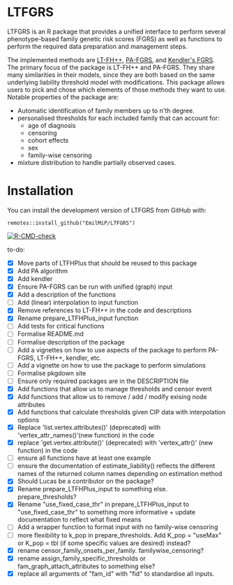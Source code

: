 # LTFGRS

LTFGRS is an R package that provides a unified interface to perform several phenotype-based family genetic risk scores (FGRS) as well as functions to perform the required data preparation and management steps.

The implemented methods are [LT-FH++](https://doi.org/10.1016/j.ajhg.2022.01.009), [PA-FGRS](https://pubmed.ncbi.nlm.nih.gov/39471805/), and [Kendler's FGRS](https://pubmed.ncbi.nlm.nih.gov/33881469/). 
The primary focus of the package is LT-FH++ and PA-FGRS. They share many similarities in their models, since they are both based on the same underlying liability threshold model with modifications. This package allows users to pick and chose which elements of those methods they want to use.
Notable properties of the package are:

- Automatic identification of family members up to n'th degree.
- personalised thresholds for each included family that can account for:
  - age of diagnosis
  - censoring
  - cohort effects
  - sex
  - family-wise censoring
- mixture distribution to handle partially observed cases.

# Installation
You can install the development version of LTFGRS from GitHub with:

```{r, eval=FALSE}
remotes::install_github("EmilMiP/LTFGRS")
```



<!-- badges: start -->
[![R-CMD-check](https://github.com/EmilMiP/LTFGRS/actions/workflows/R-CMD-check.yaml/badge.svg)](https://github.com/EmilMiP/LTFGRS/actions/workflows/R-CMD-check.yaml)
<!-- badges: end -->


to-do:

- [x] Move parts of LTFHPlus that should be reused to this package
- [x] Add PA algorithm
- [x] Add kendler
- [x] Ensure PA-FGRS can be run with unified (graph) input
- [x] Add a description of the functions
- [ ] Add (linear) interpolation to input function
- [x] Remove references to LT-FH++ in the code and descriptions
- [x] Rename prepare_LTFHPlus_input function 
- [ ] Add tests for critical functions
- [ ] Formalise README.md 
- [ ] Formalise description of the package
- [ ] Add a vignettes on how to use aspects of the package to perform PA-FGRS, LT-FH++, kendler, etc.
- [ ] Add a vignette on how to use the package to perform simulations
- [ ] Formalise pkgdown site
- [ ] Ensure only required packages are in the DESCRIPTION file
- [x] Add functions that allow us to manage thresholds and censor event
- [x] Add functions that allow us to remove / add / modify exising node attributes
- [x] Add functions that calculate thresholds given CIP data with interpolation options
- [x] Replace 'list.vertex.attributes()' (deprecated) with 'vertex_attr_names()'(new function) in the code
- [x] replace 'get.vertex.attribute()' (deprecated) with 'vertex_attr()' (new function) in the code
- [ ] ensure all functions have at least one example
- [ ] ensure the documentation of estimate_liability() reflects the different names of the returned column names depending on estimation method
- [x] Should Lucas be a contributor on the package?
- [x] Rename prepare_LTFHPlus_input to something else. prepare_thresholds?
- [x] Rename "use_fixed_case_thr" in prepare_LTFHPlus_input to "use_fixed_case_thr" to something more informative + update documentation to reflect what fixed means
- [ ] Add a wrapper function to format input with no family-wise censoring
- [ ] more flexibility to k_pop in prepare_thresholds. Add K_pop = "useMax" or K_pop = tbl (if some specific values are desired) instead?
- [x] rename censor_family_onsets_per_family. familywise_censoring?
- [x] rename assign_family_specific_thresholds or fam_graph_attach_attributes to something else?
- [x] replace all arguments of "fam_id" with "fid" to standardise all inputs.
